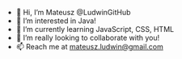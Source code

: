 - 👋 Hi, I’m Mateusz @LudwinGitHub
- 👀 I’m interested in Java!
- 🌱 I’m currently learning JavaScript, CSS, HTML
- 💞️ I’m really looking to collaborate with you!
- 📫 Reach me at mateusz.ludwin@gmail.com

<!---
LudwinGitHub/LudwinGitHub is a ✨ special ✨ repository because its `README.md` (this file) appears on your GitHub profile.
You can click the Preview link to take a look at your changes.
--->
